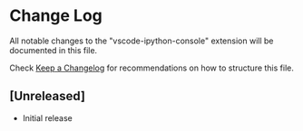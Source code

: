 # Change Log

All notable changes to the "vscode-ipython-console" extension will be documented in this file.

Check [Keep a Changelog](http://keepachangelog.com/) for recommendations on how to structure this file.

## [Unreleased]

- Initial release